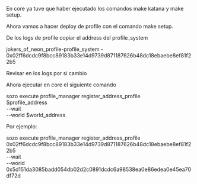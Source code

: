 En core ya tuve que haber ejecutado los comandos make katana y make setup.

Ahora vamos a hacer deploy de profile con el comando make setup.

De los logs de profile copiar el address del profile_system

jokers_of_neon_profile-profile_system - 0x02ff6dcdc9f8bcc89183b33e14d9739d871187626b48dc18ebaebe8ef81f22b5

Revisar en los logs por si cambio

Ahora ejecutar en core el siguiente comando 

sozo execute profile_manager register_address_profile \
    $profile_address \
    --wait \
    --world $world_address

Por ejemplo: 

sozo execute profile_manager register_address_profile \
    0x02ff6dcdc9f8bcc89183b33e14d9739d871187626b48dc18ebaebe8ef81f22b5 \
    --wait \
    --world 0x5d151da3085badd054db02d2c0891dcdc6a98538ea0e86edea0e45ea70df72d

